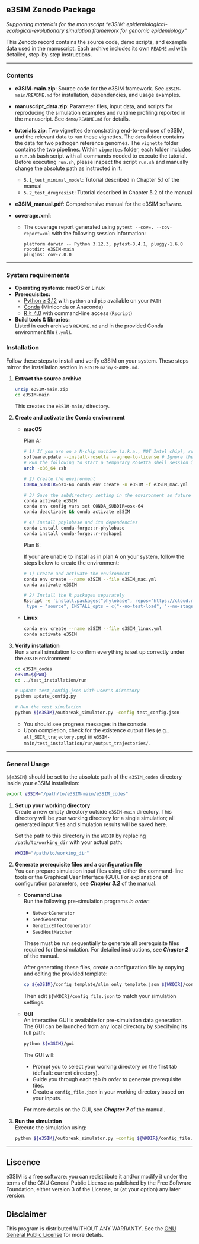 ## e3SIM Zenodo Package  
*Supporting materials for the manuscript “e3SIM: epidemiological-ecological-evolutionary simulation framework for genomic epidemiology”*

This Zenodo record contains the source code, demo scripts, and example data used in the manuscript. Each archive includes its own `README.md` with detailed, step-by-step instructions.

---

### Contents
- **e3SIM-main.zip**: 
Source code for the e3SIM framework. See `e3SIM-main/README.md` for installation, dependencies, and usage examples. 

- **manuscript_data.zip**: 
Parameter files, input data, and scripts for reproducing the simulation examples and runtime profiling reported in the manuscript. See `demo/README.md` for details. 

- **tutorials.zip**: 
Two vignettes demonstrating end-to-end use of e3SIM, and the relevant data to run these vignettes. The `data` folder contains the data for two pathogen reference genomes. The `vignette` folder contains the two pipelines. Within `vignettes` folder, each folder includes a `run.sh` bash script with all commands needed to execute the tutorial. Before executing `run.sh`, please inspect the script `run.sh` and manually change the absolute path as instructed in it.
    - `5.1_test_minimal_model`: Tutorial described in Chapter 5.1 of the manual 
    - `5.2_test_drugresist`: Tutorial described in Chapter 5.2 of the manual 

- **e3SIM_manual.pdf**:
Comprehensive manual for the e3SIM software.

- **coverage.xml**:
    - The coverage report generated using `pytest --cov=. --cov-report=xml` with the following session information:

        ```
        platform darwin -- Python 3.12.3, pytest-8.4.1, pluggy-1.6.0
        rootdir: e3SIM-main
        plugins: cov-7.0.0
        ```

---


### System requirements
- **Operating systems**: macOS or Linux
- **Prerequisites:**  
    - [Python ≥ 3.12](https://www.python.org/) with `python` and `pip` available on your `PATH`
    - [Conda](https://docs.conda.io/) (Miniconda or Anaconda)  
    - [R ≥ 4.0](https://cran.r-project.org/) with command-line access (`Rscript`)  
- **Build tools & libraries:**  
    Listed in each archive’s `README.md` and in the provided Conda environment file (`.yml`). 


### Installation 
Follow these steps to install and verify e3SIM on your system. These steps mirror the installation section in `e3SIM-main/README.md`.

1. **Extract the source archive** 
    
    ```sh
    unzip e3SIM-main.zip
    cd e3SIM-main
    ```
    This creates the `e3SIM-main/` directory.
    

2. **Create and activate the Conda environment** 

    - **macOS**
        
        Plan A:

        ```sh
        # 1) If you are on a M-chip machine (a.k.a., NOT Intel chip), run the following to install the emulator for x86_64 conda environment
        softwareupdate --install-rosetta --agree-to-license # Ignore the 'Installing Rosetta 2 on this system is not supported.' output if it occurs
        # Run the following to start a temporary Rosetta shell session inside your existing terminal
        arch -x86_64 zsh

        # 2) Create the environment
        CONDA_SUBDIR=osx-64 conda env create -n e3SIM -f e3SIM_mac.yml

        # 3) Save the subdirectory setting in the environment so future installs use osx-64
        conda activate e3SIM
        conda env config vars set CONDA_SUBDIR=osx-64
        conda deactivate && conda activate e3SIM

        # 4) Install phylobase and its dependencies
        conda install conda-forge::r-phylobase
        conda install conda-forge::r-reshape2
        ```
        Plan B:

        If your are unable to install as in plan A on your system, follow the steps below to create the environment:

        ```sh
        # 1) Create and activate the environment
        conda env create --name e3SIM --file e3SIM_mac.yml
        conda activate e3SIM

        # 2) Install the R packages separately
        Rscript -e 'install.packages("phylobase", repos="https://cloud.r-project.org",
         type = "source", INSTALL_opts = c("--no-test-load", "--no-staged-install", "--no-byte-compile"))
        ```

     - **Linux**
        ```sh
        conda env create --name e3SIM --file e3SIM_linux.yml
        conda activate e3SIM
        ```

3. **Verify installation** \
Run a small simulation to confirm everything is set up correctly under the `e3SIM` environment:

    ```sh
    cd e3SIM_codes
    e3SIM=${PWD}
    cd ../test_installation/run
    
    # Update test_config.json with user's directory
    python update_config.py 
    
    # Run the test simulation
    python ${e3SIM}/outbreak_simulator.py -config test_config.json 
    ```
        
    - You should see progress messages in the console.
    - Upon completion, check for the existence output files (e.g., `all_SEIR_trajectory.png`) in `e3SIM-main/test_installation/run/output_trajectories/`.


---

### General Usage
`${e3SIM}` should be set to the absolute path of the `e3SIM_codes` directory inside your e3SIM installation:

```sh
export e3SIM="/path/to/e3SIM-main/e3SIM_codes"
```


1. **Set up your working directory** \
    Create a new empty directory outside `e3SIM-main` directory. This directory will be your working directory for a single simulation; all generated input files and simulation results will be saved here. 

    Set the path to this directory in the `WKDIR` by replacing `/path/to/working_dir` with your actual path:

    ```sh
    WKDIR="/path/to/working_dir"
    ```

2. **Generate prerequisite files and a configuration file** \
    You can prepare simulation input files using either the command-line tools or the Graphical User Interface (GUI). For explanations of configuration parameters, see ***Chapter 3.2*** of the manual.

    - **Command Line** \
        Run the following pre-simulation programs *in order*:
        
        - `NetworkGenerator`
        - `SeedGenerator`
        - `GeneticEffectGenerator`
        - `SeedHostMatcher`
    
        These must be run sequentially to generate all prerequisite files required for the simulation. For detailed instructions, see ***Chapter 2*** of the manual.

        After generating these files, create a configuration file by copying and editing the provided template:
        
        ```sh
        cp ${e3SIM}/config_template/slim_only_template.json ${WKDIR}/config_file.json
        ```
  
        Then edit `${WKDIR}/config_file.json` to match your simulation settings.


    - **GUI** \
        An interactive GUI is available for pre-simulation data generation. The GUI can be launched from any local directory by specifying its full path: 
    
        ```sh
        python ${e3SIM}/gui
        ```
        
        The GUI will:
        - Prompt you to select your working directory on the first tab (default: current directory).
        - Guide you through each tab *in order* to generate prerequisite files.
        - Create a `config_file.json` in your working directory based on your inputs.

        For more details on the GUI, see ***Chapter 7*** of the manual. 
    

3. **Run the simulation** \
    Execute the simulation using:

    ```sh
    python ${e3SIM}/outbreak_simulator.py -config ${WKDIR}/config_file.json
    ```


---


## Liscence
e3SIM is a free software: you can redistribute it and/or modify it under the terms of the GNU General Public License as published by the Free Software Foundation, either version 3 of the License, or (at your option) any later version.

## Disclaimer
This program is distributed WITHOUT ANY WARRANTY.  See the
[GNU General Public License](\url{http://www.gnu.org/licenses/}) for more details.